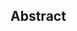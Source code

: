 <!-- This is the suggested template for new PRs. When opening a pull request to submit your CIP, use an abbreviated title for the filename, `cip-ID.md`, where "ID" is the CIP ID. The title should be 44 characters or fewer. -->
<!-- Provide a simplified and layman-accessible explanation of the CIP. -->


## Abstract

<!-- A short (~200 words) description of the technical issue being addressed. -->

